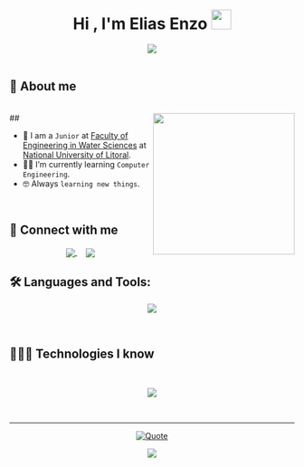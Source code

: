 <div align="center">
  <h1>Hi , I'm Elias Enzo <img src="https://media.giphy.com/media/hvRJCLFzcasrR4ia7z/giphy.gif" width="35"></h1>
  <a href="https://github.com/DenverCoder1/readme-typing-svg">
    <img src="https://readme-typing-svg.herokuapp.com?font=Time+New+Roman&color=%23C8BE25&size=25&center=true&vCenter=true&width=600&height=100&lines=Road+to+Full-stack+Developer;Computer+Engineering+Student;Always+learning+new+things">
  </a>
</div>
<br>

## 👤 About me
<br>
## <picture> <img align="right" src="https://media.giphy.com/media/qgQUggAC3Pfv687qPC/giphy.gif" width = 250px></picture>

- :school: I am a `Junior` at [Faculty of Engineering in Water Sciences](https://www.fich.unl.edu.ar) at [National University of Litoral](https://www.unl.edu.ar).
- :student: I’m currently learning `Computer Engineering`.
- :nerd_face: Always `learning new things`.

<br>

## 💬 Connect with me
<p align="center">
<a href="mailto:enzovalentinoelias@gmail.com" target="blank">  <img align="center" src="https://img.shields.io/badge/enzovalentinoelias@gmail.com-D14836?style=for-the-badge&logo=gmail&logoColor=white" />  </a>   &nbsp;&nbsp;&nbsp; <a href="https://www.github.com/C0DEWithEnzo" target="blank"><img align="center" src="https://img.shields.io/badge/C0DEWithEnzo-100000?style=for-the-badge&logo=github&logoColor=white" /></a>

</p>

## 🛠️ Languages and Tools:
<p align="center">
  <a href="https://skillicons.dev">
    <img src="https://skillicons.dev/icons?i=cpp,vscode,github&perline=14" />
  </a>
</p>

<br> 

## 👨🏻‍💻 Technologies I know
<br>
<p align="center">
  <a href="https://skillicons.dev">
    <img src="https://skillicons.dev/icons?i=git,cpp,css,html,java,js,linux,mysql,nextjs,nodejs,py,react,redux,ts&perline=14" />
  </a>
</p>

<br>

---

<p align = "center">
	<a href="https://github.com/piyushsuthar/github-readme-quotes"> <img alt = "Quote" src="https://quotes-github-readme.vercel.app/api?type=horizontal&theme=tokyonight&animation=grow_out_in&quoteCategory=programming">
</p>
		
<div>
  <p align="center">
	<a href="https://github.com/C0DEWithEnzo/Fupro-y-Poo">
      		<img src="https://github-readme-stats.vercel.app/api/pin/?username=C0DEWithEnzo&repo=Fupro-y-Poo&theme=tokyonight"/>
    	</a>
  </p>
</div>
</details>

</br></br>
	
